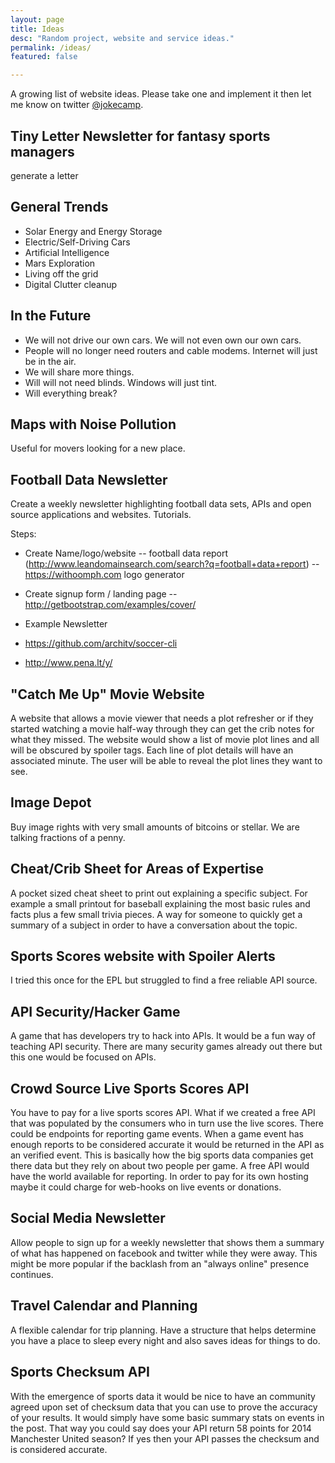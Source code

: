 ```yaml
---
layout: page
title: Ideas
desc: "Random project, website and service ideas."
permalink: /ideas/
featured: false

---
```


A growing list of website ideas. Please take one and implement it then let me know on twitter [@jokecamp](https://twitter.com/jokecamp).

## Tiny Letter Newsletter for fantasy sports managers

generate a letter

## General Trends

- Solar Energy and Energy Storage
- Electric/Self-Driving Cars
- Artificial Intelligence
- Mars Exploration
- Living off the grid
- Digital Clutter cleanup

## In the Future

- We will not drive our own cars. We will not even own our own cars.
- People will no longer need routers and cable modems. Internet will just be in the air.
- We will share more things.
- Will will not need blinds. Windows will just tint.
- Will everything break?

## Maps with Noise Pollution

Useful for movers looking for a new place.

## Football Data Newsletter

Create a weekly newsletter highlighting football data sets, APIs and open source applications and websites. Tutorials.

Steps:

- Create Name/logo/website
-- football data report (http://www.leandomainsearch.com/search?q=football+data+report)
-- https://withoomph.com logo generator
- Create signup form / landing page
-- http://getbootstrap.com/examples/cover/
- Example Newsletter

 - https://github.com/architv/soccer-cli
 - http://www.pena.lt/y/


## "Catch Me Up" Movie Website

A website that allows a movie viewer that needs a plot refresher or if they started watching a movie half-way through they can get the crib notes for what they missed. The website would show a list of movie plot lines and all will be obscured by spoiler tags. Each line of plot details will have an associated minute. The user will be able to reveal the plot lines they want to see.

## Image Depot

Buy image rights with very small amounts of bitcoins or stellar. We are talking fractions of a penny.

## Cheat/Crib Sheet for Areas of Expertise

A pocket sized cheat sheet to print out explaining a specific subject. For example a small printout for baseball explaining the most basic rules and facts plus a few small trivia pieces. A way for someone to quickly get a summary of a subject in order to have a conversation about the topic.

## Sports Scores website with Spoiler Alerts

I tried this once for the EPL but struggled to find a free reliable API source.

## API Security/Hacker Game

A game that has developers try to hack into APIs. It would be a fun way of teaching API security. There are many security games already out there but this one would be focused on APIs.

## Crowd Source Live Sports Scores API

You have to pay for a live sports scores API. What if we created a free API that was populated by the consumers who in turn use the live scores. There could be endpoints for reporting game events. When a game event has enough reports to be considered accurate it would be returned in the API as an verified event. This is basically how the big sports data companies get there data but they rely on about two people per game. A free API would have the world available for reporting. In order to pay for its own hosting maybe it could charge for web-hooks on live events or donations.

## Social Media Newsletter

Allow people to sign up for a weekly newsletter that shows them a summary of what has happened on facebook and twitter while they were away. This might be more popular if the backlash from an "always online" presence continues.

## Travel Calendar and Planning

A flexible calendar for trip planning. Have a structure that helps determine you have a place to sleep every night and also saves ideas for things to do.

## Sports Checksum API

With the emergence of sports data it would be nice to have an community agreed upon set of checksum data that you can use to prove the accuracy of your results. It would simply have some basic summary stats on events in the post. That way you could say does your API return 58 points for 2014 Manchester United season? If yes then your API passes the checksum and is considered accurate.
